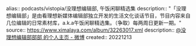 alias:: podcasts/vistopia/没理想编辑部,  午饭闲聊精选集
description:: "「没理想编辑部」是由看理想新媒体编辑部独立开发的生活文化谈话节目，节目内容来自几位编辑的日常素材库，a.k.a午饭闲聊精选集。（争取）每两周日更新一期。"
source:: https://www.ximalaya.com/album/32263017.xml
description:: [@没理想编辑部部部 的个人主页 - 微博](https://weibo.com/u/7542730254)
created:: 20221213
